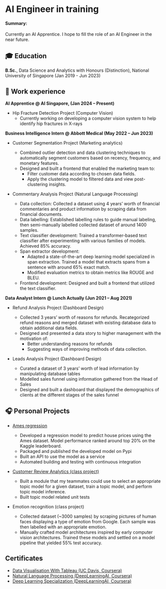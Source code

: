 # AI Engineer in training

#### Summary:
Currently an AI Apprentice. I hope to fill the role of an AI Engineer in the near future.

## 🎓 Education
**B.Sc.**, Data Science and Analytics with Honours (Distinction), National University of Singapore (Jan 2019 - Jun 2023)

## 💼 Work experience
**AI Apprentice @ AI Singapore, (Jan 2024 – Present)**
- Hip Fracture Detection Project (Computer Vision)
    - Currently working on developing a computer vision system to help identify hip fractures in X-rays

**Business Intelligence Intern @ Abbott Medical (May 2022 – Jun 2023)**
- Customer Segmentation Project (Marketing analytics)
    - Combined outlier detection and data clustering techniques to automatically segment customers based on recency, frequency, and monetary features.
    - Designed and built a frontend that enabled the marketing team to:
        - Filter customer data according to chosen data fields.
        - Apply the clustering model to filtered data and view post-clustering insights.

- Commentary Analysis Project (Natural Language Processing)
    - Data collection: Collected a dataset using 4 years’ worth of financial commentaries and product information by scraping data from financial documents.
    - Data labelling: Established labelling rules to guide manual labeling, then semi-manually labelled collected dataset of around 1400 samples.
    - Text classifier development: Trained a transformer-based text classifier after experimenting with various families of models. Achieved 85% accuracy.
    - Span extractor development: 
        - Adapted a state-of-the-art deep learning model specialized in span extraction. Trained a model that extracts spans from a sentence with around 65% exact match.
        - Modified evaluation metrics to obtain metrics like ROUGE and BLEU.
    - Frontend development: Designed and built a frontend that utilized the text classifier.

**Data Analyst Intern @ Lunch Actually (Jun 2021 – Aug 2021)**
- Refund Analysis Project (Dashboard Design)
    - Collected 3 years’ worth of reasons for refunds. Recategorized refund reasons and merged dataset with existing database data to obtain additional data fields.
    - Designed and presented a data story to higher management with the motivation of:
        - Better understanding reasons for refunds
        - Suggesting ways of improving methods of data collection.

- Leads Analysis Project (Dashboard Design)
    - Curated a dataset of 3 years’ worth of lead information by manipulating database tables 
    - Modelled sales funnel using information gathered from the Head of Sales
    - Designed and built a dashboard that displayed the demographics of clients at the different stages of the sales funnel

## 🎧 Personal Projects
 - [Ames regression](https://github.com/zenrith/ames-regression)
    - Developed a regression model to predict house prices using the Ames dataset. Model performance ranked around top 20% on the Kaggle leaderboard.
    - Packaged and published the developed model on Pypi
    - Built an API to use the model as a service
    - Automated building and testing with continuous integration

- [Customer Review Analytics (class project)](https://github.com/zenrith/DSA4263-Voice-of-Customer-VOC-analysis)
    - Built a module that my teammates could use to select an appropriate topic model for a given dataset, train a topic model, and perform topic model inference.
    - Built topic model related unit tests

- Emotion recognition (class project)
    - Collected dataset (~3000 samples) by scraping pictures of human faces displaying a type of emotion from Google. Each sample was then labelled with an appropriate emotion.
    - Manually crafted model architectures inspired by early computer vision architectures. Trained these models and settled on a model pipeline that yielded 55% test accuracy.

## Certificates
- [Data Visualisation With Tableau (UC Davis, Coursera)](https://www.coursera.org/account/accomplishments/specialization/MJ5SS38EJMMN)
- [Natural Language Processing (DeepLearningAI, Coursera)](https://www.coursera.org/account/accomplishments/specialization/TTEXHLNUWQJT)
- [Deep Learning Specialization (DeepLearningAI, Coursera)](https://www.coursera.org/account/accomplishments/specialization/2Q8QAC3PBVU3)
